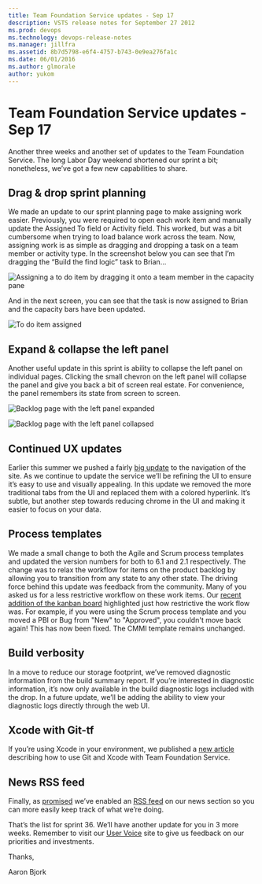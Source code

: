 ```yaml
---
title: Team Foundation Service updates - Sep 17
description: VSTS release notes for September 27 2012
ms.prod: devops
ms.technology: devops-release-notes
ms.manager: jillfra
ms.assetid: 8b7d5798-e6f4-4757-b743-0e9ea276fa1c
ms.date: 06/01/2016
ms.author: glmorale
author: yukom
---
```


# Team Foundation Service updates - Sep 17

Another three weeks and another set of updates to the Team Foundation Service. The long Labor Day weekend shortened our sprint a bit; nonetheless, we’ve got a few new capabilities to share.

## Drag & drop sprint planning

We made an update to our sprint planning page to make assigning work easier. Previously, you were required to open each work item and manually update the Assigned To field or Activity field. This worked, but was a bit cumbersome when trying to load balance work across the team. Now, assigning work is as simple as dragging and dropping a task on a team member or activity type. In the screenshot below you can see that I’m dragging the “Build the find logic” task to Brian…

![Assigning a to do item by dragging it onto a team member in the capacity pane](_img/9_17_01.png)

And in the next screen, you can see that the task is now assigned to Brian and the capacity bars have been updated.

![To do item assigned](_img/9_17_02.png)

## Expand & collapse the left panel

Another useful update in this sprint is ability to collapse the left panel on individual pages. Clicking the small chevron on the left panel will collapse the panel and give you back a bit of screen real estate. For convenience, the panel remembers its state from screen to screen.

![Backlog page with the left panel expanded](_img/9_17_03.png)

![Backlog page with the left panel collapsed](_img/9_17_04.png)

## Continued UX updates

Earlier this summer we pushed a fairly [big update](https://blogs.msdn.com/b/bharry/archive/2012/07/16/team-foundation-service-updates-7-16.aspx) to the navigation of the site. As we continue to update the service we’ll be refining the UI to ensure it’s easy to use and visually appealing. In this update we removed the more traditional tabs from the UI and replaced them with a colored hyperlink. It’s subtle, but another step towards reducing chrome in the UI and making it easier to focus on your data.

## Process templates

We made a small change to both the Agile and Scrum process templates and updated the version numbers for both to 6.1 and 2.1 respectively. The change was to relax the workflow for items on the product backlog by allowing you to transition from any state to any other state. The driving force behind this update was feedback from the community. Many of you asked us for a less restrictive workflow on these work items. Our [recent addition of the kanban board](aug-13-team-services.md) highlighted just how restrictive the work flow was. For example, if you were using the Scrum process template and you moved a PBI or Bug from "New" to "Approved", you couldn't move back again! This has now been fixed. The CMMI template remains unchanged.

## Build verbosity

In a move to reduce our storage footprint, we’ve removed diagnostic information from the build summary report. If you’re interested in diagnostic information, it’s now only available in the build diagnostic logs included with the drop. In a future update, we’ll be adding the ability to view your diagnostic logs directly through the web UI.

## Xcode with Git-tf

If you’re using Xcode in your environment, we published a [new article](/azure/devops/git/share-your-code-in-git-xcode?view=azure-devops) describing how to use Git and Xcode with Team Foundation Service.

## News RSS feed

Finally, as [promised](https://blogs.msdn.com/b/bharry/archive/2012/08/27/team-foundation-service-updates-8-27.aspx) we’ve enabled an [RSS feed](https://visualstudio.microsoft.com/team-services/release-notes-feed/?feed=release-notes-feed) on our news section so you can more easily keep track of what we’re doing.

That’s the list for sprint 36. We’ll have another update for you in 3 more weeks. Remember to visit our [User Voice](https://visualstudio.uservoice.com/forums/330519-vso) site to give us feedback on our priorities and investments.

Thanks,

Aaron Bjork
